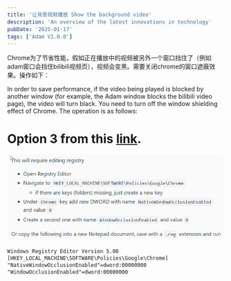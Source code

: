 ```yaml
---
title: '让背景视频播放 Show the background video'
description: 'An overview of the latest innovations in technology'
pubDate: '2025-01-17'
tags: ['Adam V1.0.0']
---
```


Chrome为了节省性能，假如正在播放中的视频被另外一个窗口挡住了（例如adam窗口会挡住bilibili视频页），视频会变黑。需要关闭chrome的窗口遮蔽效果。操作如下：

In order to save performance, if the video being played is blocked by another window (for example, the Adam window blocks the bilibili video page), the video will turn black. You need to turn off the window shielding effect of Chrome. The operation is as follows:

# Option 3 from this [link](https://www.reddit.com/r/chrome/comments/rxoduk/the_option_calculate_window_occlusion_on_windows/).

![colussion](image.png)

```
Windows Registry Editor Version 5.00
[HKEY_LOCAL_MACHINE\SOFTWARE\Policies\Google\Chrome]
"NativeWindowOcclusionEnabled"=dword:00000000
"WindowOcclusionEnabled"=dword:00000000
```

